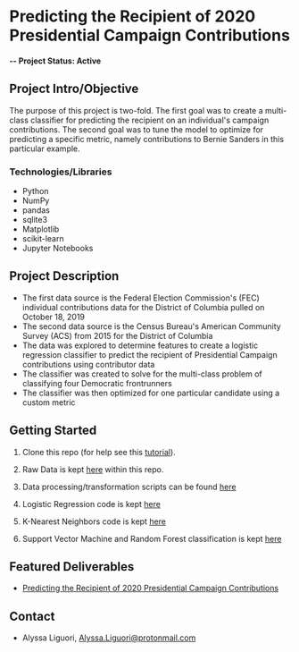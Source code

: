 # Predicting the Recipient of 2020 Presidential Campaign Contributions

#### -- Project Status: Active

## Project Intro/Objective
The purpose of this project is two-fold. The first goal was to create a multi-class classifier for predicting the recipient on an individual's campaign contributions. The second goal was to tune the model to optimize for predicting a specific metric, namely contributions to Bernie Sanders in this particular example. 

### Technologies/Libraries
* Python
* NumPy
* pandas
* sqlite3
* Matplotlib
* scikit-learn
* Jupyter Notebooks

## Project Description
- The first data source is the Federal Election Commission's (FEC) individual contributions data for the District of Columbia pulled on October 18, 2019
- The second data source is the Census Bureau's American Community Survey (ACS) from 2015 for the District of Columbia 
- The data was explored to determine features to create a logistic regression classifier to predict the recipient of Presidential Campaign contributions using contributor data
- The classifier was created to solve for the multi-class problem of classifying four Democratic frontrunners
- The classifier was then optimized for one particular candidate using a custom metric 

## Getting Started

1. Clone this repo (for help see this [tutorial](https://help.github.com/articles/cloning-a-repository/)).

2. Raw Data is kept [here](https://github.com/ali0003433/political-contributions/tree/master/raw_data) within this repo.
    
3. Data processing/transformation scripts can be found [here](https://github.com/ali0003433/predicting-recipient-presidential-contributions/blob/master/ntbk-1.ipynb)

4. Logistic Regression code is kept [here](https://github.com/ali0003433/predicting-recipient-presidential-contributions/blob/master/ntbk-2.ipynb)

5. K-Nearest Neighbors code is kept [here](https://github.com/ali0003433/predicting-recipient-presidential-contributions/blob/master/ntbk-3.ipynb)

6. Support Vector Machine and Random Forest classification is kept [here](https://github.com/ali0003433/predicting-recipient-presidential-contributions/blob/master/ntbk-4.ipynb)

## Featured Deliverables
* [Predicting the Recipient of 2020 Presidential Campaign Contributions](https://docs.google.com/presentation/d/1rupXD29Td_W4v2tG5Tqmqj0PIwOcIB2lv6xSA339FA4/edit)

## Contact
* Alyssa Liguori, Alyssa.Liguori@protonmail.com 

